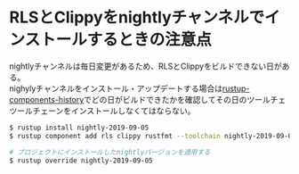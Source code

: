 # RLSとClippyをnightlyチャンネルでインストールするときの注意点

nightlyチャンネルは毎日変更があるため、RLSとClippyをビルドできない日がある。  
nighylyチャンネルをインストール・アップデートする場合は[rustup-components-history](https://rust-lang.github.io/rustup-components-history/)でどの日がビルドできたかを確認してその日のツールチェツールチェーンをインストールしなくてはならない。

```bash
$ rustup install nightly-2019-09-05
$ rustup component add rls clippy rustfmt --toolchain nightly-2019-09-05

# プロジェクトにインストールしたnightlyバージョンを適用する
$ rustup override nightly-2019-09-05
```
